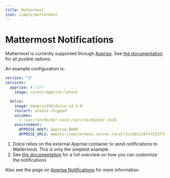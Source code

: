 ```yaml
---
title: Mattermost
icon: simple/mattermost
---
```


# Mattermost Notifications

Mattermost is currently supported through [Apprise](./apprise.md). See
[the documentation](https://github.com/caronc/apprise/wiki/Notify_mattermost) for all posible options.

An example configuration is:

```yaml
version: "3"
services:
  apprise: # (1)!
    image: caronc/apprise:latest

  dolce:
    image: dangrie158/dolce:v2.3.0
    restart: unless-stopped
    volumes:
      - /var/run/docker.sock:/var/run/docker.sock
    environment:
      APPRISE_HOST: apprise:8000
      APPRISE_URLS: mmosts://mattermost.server.local/3ccdd113474722377935511fc85d3dd4 # (2)!
```

1. Dolce relies on the external Apprise container to send notifications to Mattermost. This is only the simplest
   example.
2. See [the documentation](https://github.com/caronc/apprise/wiki/Notify_mattermost) for a full overview on how you can
   customize the notifications

Also see the page on [Apprise Notifications](./apprise.md) for more information.
